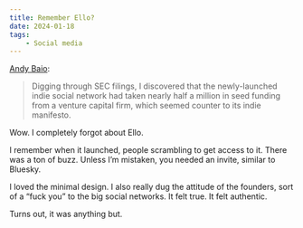 ```yaml
---
title: Remember Ello?
date: 2024-01-18
tags:
    - Social media
---
```


[Andy Baio](https://waxy.org/2024/01/the-quiet-death-of-ellos-big-dreams/):

> Digging through SEC filings, I discovered that the newly-launched indie social network had taken nearly half a million in seed funding from a venture capital firm, which seemed counter to its indie manifesto.

Wow. I completely forgot about Ello.

I remember when it launched, people scrambling to get access to it. There was a ton of buzz. Unless I’m mistaken, you needed an invite, similar to Bluesky.

I loved the minimal design. I also really dug the attitude of the founders, sort of a “fuck you” to the big social networks. It felt true. It felt authentic.

Turns out, it was anything but.